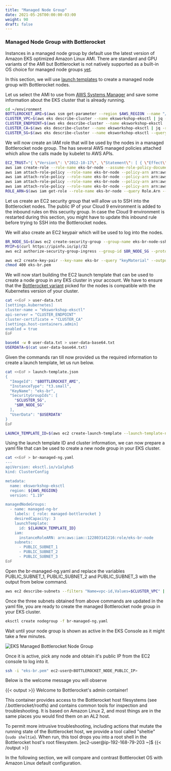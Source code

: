 ```yaml
---
title: "Managed Node Group"
date: 2021-05-26T00:00:00-03:00
weight: 90
draft: false
---
```


### Managed Node Group with Bottlerocket

Instances in a managed node group by default use the latest version of Amazon EKS optimized Amazon Linux AMI. There are standard and GPU variants of the AMI but Bottlerocket is not natively supported as a built-in OS choice for managed node groups [yet](https://github.com/bottlerocket-os/bottlerocket/issues/911).

In this section, we will use [launch templates](https://docs.aws.amazon.com/autoscaling/ec2/userguide/LaunchTemplates.html) to create a managed node group with Bottlerocket nodes.

Let us select the AMI to use from [AWS Systems Manager](https://docs.aws.amazon.com/systems-manager/index.html) and save some information about the EKS cluster that is already running.

```bash
cd ~/environment
BOTTLEROCKET_AMI=$(aws ssm get-parameter --region $AWS_REGION --name "/aws/service/bottlerocket/aws-k8s-1.19/x86_64/latest/image_id" --query Parameter.Value --output text)
CLUSTER_VPC=$(aws eks describe-cluster --name eksworkshop-eksctl | jq -r '.cluster.resourcesVpcConfig.vpcId')
CLUSTER_ENDPOINT=$(aws eks describe-cluster --name eksworkshop-eksctl | jq -r '.cluster.endpoint')
CLUSTER_CA=$(aws eks describe-cluster --name eksworkshop-eksctl | jq -r '.cluster.certificateAuthority.data')
CLUSTER_SG=$(aws eks describe-cluster --name eksworkshop-eksctl --query "cluster.resourcesVpcConfig.clusterSecurityGroupId" --output text)
```

We will now create an IAM role that will be used by the nodes in a managed Bottlerocket node group. The has several AWS managed policies attached which allow the calls made by kubelet to AWS APIs.

```bash
EC2_TRUST="{ \"Version\": \"2012-10-17\", \"Statement\": [ { \"Effect\": \"Allow\", \"Principal\": {\"Service\": \"ec2.amazonaws.com\"}, \"Action\": \"sts:AssumeRole\" } ] }"
aws iam create-role --role-name eks-br-node --assume-role-policy-document "$EC2_TRUST"
aws iam attach-role-policy --role-name eks-br-node --policy-arn arn:aws:iam::aws:policy/AmazonEKSWorkerNodePolicy
aws iam attach-role-policy --role-name eks-br-node --policy-arn arn:aws:iam::aws:policy/AmazonEC2ContainerRegistryReadOnly
aws iam attach-role-policy --role-name eks-br-node --policy-arn arn:aws:iam::aws:policy/AmazonSSMManagedInstanceCore
aws iam attach-role-policy --role-name eks-br-node --policy-arn arn:aws:iam::aws:policy/AmazonEKS_CNI_Policy
ROLE_ARN=$(aws iam get-role --role-name eks-br-node --query Role.Arn --output text) 
```

Let us create an EC2 security group that will allow us to SSH into the Bottlerocket nodes. The public IP of your Cloud 9 environment is added to the inbound rules on this security group. In case the Cloud 9 environment is restarted during this section, you might have to update this inbound rule before trying to SSH into the Bottlerocket nodes.

We will also create an EC2 keypair which will be used to log into the nodes.

```bash
BR_NODE_SG=$(aws ec2 create-security-group --group-name eks-br-node-ssh --description "configure networking for eks br nodes" --vpc-id $CLUSTER_VPC | jq -r ".GroupId")
MYIP=$(curl https://ipinfo.io/ip)/32
aws ec2 authorize-security-group-ingress --group-id $BR_NODE_SG --protocol tcp --port 22 --cidr $MYIP

aws ec2 create-key-pair --key-name eks-br --query "keyMaterial" --output text > eks-br.pem
chmod 400 eks-br.pem
```

We will now start building the EC2 launch template that can be used to create a node group in any EKS cluster in your account. We have to ensure that the [Bottlerocket variant](https://github.com/bottlerocket-os/bottlerocket/tree/develop/variants) picked for the nodes is compatible with the Kubernetes version of your cluster.

```bash
cat <<EoF > user-data.txt
[settings.kubernetes]
cluster-name = "eksworkshop-eksctl"
api-server = "CLUSTER_ENDPOINT"
cluster-certificate = "CLUSTER_CA"
[settings.host-containers.admin]
enabled = true
EoF

base64 -w 0 user-data.txt > user-data-base64.txt
USERDATA=$(cat user-data-base64.txt)
```

Given the commands ran till now provided us the required information to create a launch template, let us run below.

```bash
cat <<EoF > launch-template.json
{
  "ImageId": "$BOTTLEROCKET_AMI",
  "InstanceType": "t3.small",
  "KeyName": "eks-br",
  "SecurityGroupIds": [
    "$CLUSTER_SG",
    "$BR_NODE_SG"
  ],
  "UserData": "$USERDATA"
}
EoF

LAUNCH_TEMPLATE_ID=$(aws ec2 create-launch-template --launch-template-name eks-br-template --launch-template-data file://launch-template.json | jq -r ".LaunchTemplate.LaunchTemplateId")
```

Using the launch template ID and cluster information, we can now prepare a yaml file that can be used to create a new node group in your EKS cluster.

```bash
cat <<EoF > br-managed-ng.yaml
---
apiVersion: eksctl.io/v1alpha5
kind: ClusterConfig

metadata:
  name: eksworkshop-eksctl
  region: ${AWS_REGION}
  version: "1.19"

managedNodeGroups:
  - name: managed-ng-br
    labels: { role: managed-bottlerocket }
    desiredCapacity: 3
    launchTemplate:
      id: ${LAUNCH_TEMPLATE_ID}
    iam:
      instanceRoleARN: arn:aws:iam::122803141216:role/eks-br-node
    subnets:
      - PUBLIC_SUBNET_1
      - PUBLIC_SUBNET_2
      - PUBLIC_SUBNET_3
EoF
```

Open the br-managed-ng.yaml and replace the variables PUBLIC_SUBNET_1, PUBLIC_SUBNET_2 and PUBLIC_SUBNET_3 with the output from below command.

```bash
aws ec2 describe-subnets --filters "Name=vpc-id,Values=$CLUSTER_VPC" | jq -r '.Subnets[] | select(.MapPublicIpOnLaunch == true).SubnetId'
```

Once the three subnets obtained from above commands are updated in the yaml file, you are ready to create the managed Bottlerocket node group in your EKS cluster.

```bash
eksctl create nodegroup -f br-managed-ng.yaml
```

Wait until your node group is shown as active in the EKS Console as it might take a few minutes.

![EKS Managed Bottlerocket Node Group](/images/bottlerocket/active_managed_ng.png)

Once it is active, pick any node and obtain it's public IP from the EC2 console to log into it.

```bash
ssh -i "eks-br.pem" ec2-user@<BOTTLEROCKET_NODE_PUBLIC_IP>
```

Below is the welcome message you will observe

{{< output >}}
Welcome to Bottlerocket's admin container!

This container provides access to the Bottlerocket host filesystems (see
/.bottlerocket/rootfs) and contains common tools for inspection and
troubleshooting.  It is based on Amazon Linux 2, and most things are in the
same places you would find them on an AL2 host.

To permit more intrusive troubleshooting, including actions that mutate the
running state of the Bottlerocket host, we provide a tool called "sheltie"
(`sudo sheltie`).  When run, this tool drops you into a root shell in the
Bottlerocket host's root filesystem.
[ec2-user@ip-192-168-79-203 ~]$ 
{{< /output >}}

In the following section, we will compare and contrast Bottlerocket OS with Amazon Linux default configuration.